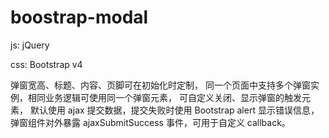 # boostrap-modal

js: jQuery

css: Bootstrap v4

弹窗宽高、标题、内容、页脚可在初始化时定制，
同一个页面中支持多个弹窗实例，相同业务逻辑可使用同一个弹窗元素，
可自定义关闭、显示弹窗的触发元素，
默认使用 ajax 提交数据，提交失败时使用 Bootstrap alert 显示错误信息，
弹窗组件对外暴露 ajaxSubmitSuccess 事件，可用于自定义 callback。
